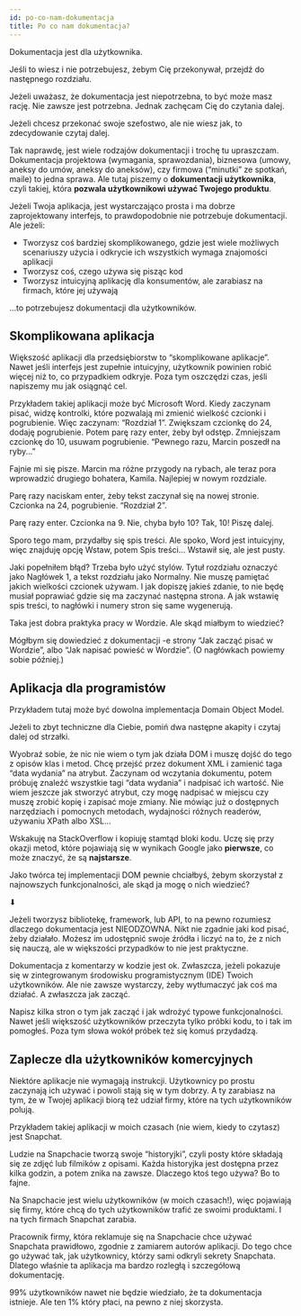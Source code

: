 ```yaml
---
id: po-co-nam-dokumentacja
title: Po co nam dokumentacja?
---
```


Dokumentacja jest dla użytkownika.

Jeśli to wiesz i nie potrzebujesz, żebym Cię przekonywał, przejdź do następnego
rozdziału.

Jeżeli uważasz, że dokumentacja jest niepotrzebna, to być może masz rację. Nie
zawsze jest potrzebna. Jednak zachęcam Cię do czytania dalej.

Jeżeli chcesz przekonać swoje szefostwo, ale nie wiesz jak, to zdecydowanie
czytaj dalej.

Tak naprawdę, jest wiele rodzajów dokumentacji i trochę tu upraszczam.
Dokumentacja projektowa (wymagania, sprawozdania), biznesowa (umowy, aneksy do
umów, aneksy do aneksów), czy firmowa (“minutki” ze spotkań, maile) to jedna
sprawa. Ale tutaj piszemy o **dokumentacji użytkownika**, czyli takiej, która
**pozwala użytkownikowi używać Twojego produktu**.

Jeżeli Twoja aplikacja, jest wystarczająco prosta i ma dobrze zaprojektowany
interfejs, to prawdopodobnie nie potrzebuje dokumentacji. Ale jeżeli:

-   Tworzysz coś bardziej skomplikowanego, gdzie jest wiele możliwych
    scenariuszy użycia i odkrycie ich wszystkich wymaga znajomości aplikacji
-   Tworzysz coś, czego używa się pisząc kod
-   Tworzysz intuicyjną aplikację dla konsumentów, ale zarabiasz na firmach,
    które jej używają

...to potrzebujesz dokumentacji dla użytkowników.

## Skomplikowana aplikacja

Większość aplikacji dla przedsiębiorstw to “skomplikowane aplikacje”. Nawet
jeśli interfejs jest zupełnie intuicyjny, użytkownik powinien robić więcej niż
to, co przypadkiem odkryje. Poza tym oszczędzi czas, jeśli napiszemy mu jak
osiągnąć cel.

Przykładem takiej aplikacji może być Microsoft Word. Kiedy zaczynam pisać, widzę
kontrolki, które pozwalają mi zmienić wielkość czcionki i pogrubienie. Więc
zaczynam: “Rozdział 1”. Zwiększam czcionkę do 24, dodaję pogrubienie. Potem parę
razy enter, żeby był odstęp. Zmniejszam czcionkę do 10, usuwam pogrubienie.
“Pewnego razu, Marcin poszedł na ryby...”

Fajnie mi się pisze. Marcin ma różne przygody na rybach, ale teraz pora
wprowadzić drugiego bohatera, Kamila. Najlepiej w nowym rozdziale.

Parę razy naciskam enter, żeby tekst zaczynał się na nowej stronie. Czcionka na
24, pogrubienie. “Rozdział 2”.

Parę razy enter. Czcionka na 9. Nie, chyba było 10? Tak, 10! Piszę dalej.

Sporo tego mam, przydałby się spis treści. Ale spoko, Word jest intuicyjny, więc
znajduję opcję Wstaw, potem Spis treści... Wstawił się, ale jest pusty.

Jaki popełniłem błąd? Trzeba było użyć stylów. Tytuł rozdziału oznaczyć jako
Nagłówek 1, a tekst rozdziału jako Normalny. Nie muszę pamiętać jakich wielkości
czcionek używam. I jak dopiszę jakieś zdanie, to nie będę musiał poprawiać gdzie
się ma zaczynać następna strona. A jak wstawię spis treści, to nagłówki i numery
stron się same wygenerują.

Taka jest dobra praktyka pracy w Wordzie. Ale skąd miałbym to wiedzieć?

Mógłbym się dowiedzieć z dokumentacji -e strony “Jak zacząć pisać w Wordzie”,
albo “Jak napisać powieść w Wordzie”. (O nagłówkach powiemy sobie później.)

## Aplikacja dla programistów

Przykładem tutaj może być dowolna implementacja Domain Object Model.

Jeżeli to zbyt techniczne dla Ciebie, pomiń dwa następne akapity i czytaj dalej
od strzałki.

Wyobraź sobie, że nic nie wiem o tym jak działa DOM i muszę dojść do tego z
opisów klas i metod. Chcę przejść przez dokument XML i zamienić taga “data
wydania” na atrybut. Zaczynam od wczytania dokumentu, potem próbuję znaleźć
wszystkie tagi “data wydania” i nadpisać ich wartość. Nie wiem jeszcze jak
stworzyć atrybut, czy mogę nadpisać w miejscu czy muszę zrobić kopię i zapisać
moje zmiany. Nie mówiąc już o dostępnych narzędziach i pomocnych metodach,
wydajności różnych readerów, używaniu XPath albo XSL...

Wskakuję na StackOverflow i kopiuję stamtąd bloki kodu. Uczę się przy okazji
metod, które pojawiają się w wynikach Google jako **pierwsze**, co może znaczyć,
że są **najstarsze**.

Jako twórca tej implementacji DOM pewnie chciałbyś, żebym skorzystał z
najnowszych funkcjonalności, ale skąd ja mogę o nich wiedzieć?

⬇

Jeżeli tworzysz bibliotekę, framework, lub API, to na pewno rozumiesz dlaczego
dokumentacja jest NIEODZOWNA. Nikt nie zgadnie jaki kod pisać, żeby działało.
Możesz im udostępnić swoje źródła i liczyć na to, że z nich się nauczą, ale w
większości przypadków to nie jest praktyczne.

Dokumentacja z komentarzy w kodzie jest ok. Zwłaszcza, jeżeli pokazuje się w
zintegrowanym środowisku programistycznym (IDE) Twoich użytkowników. Ale nie
zawsze wystarczy, żeby wytłumaczyć jak coś ma działać. A zwłaszcza jak zacząć.

Napisz kilka stron o tym jak zacząć i jak wdrożyć typowe funkcjonalności. Nawet
jeśli większość użytkowników przeczyta tylko próbki kodu, to i tak im pomogłeś.
Poza tym słowa wokół próbek też się komuś przydadzą.

## Zaplecze dla użytkowników komercyjnych

Niektóre aplikacje nie wymagają instrukcji. Użytkownicy po prostu zaczynają ich
używać i powoli stają się w tym dobrzy. A ty zarabiasz na tym, że w Twojej
aplikacji biorą też udział firmy, które na tych użytkowników polują.

Przykładem takiej aplikacji w moich czasach (nie wiem, kiedy to czytasz) jest
Snapchat.

Ludzie na Snapchacie tworzą swoje “historyjki”, czyli posty które składają się
ze zdjęć lub filmików z opisami. Każda historyjka jest dostępna przez kilka
godzin, a potem znika na zawsze. Dlaczego ktoś tego używa? Bo to fajne.

Na Snapchacie jest wielu użytkowników (w moich czasach!), więc pojawiają się
firmy, które chcą do tych użytkowników trafić ze swoimi produktami. I na tych
firmach Snapchat zarabia.

Pracownik firmy, która reklamuje się na Snapchacie chce używać Snapchata
prawidłowo, zgodnie z zamiarem autorów aplikacji. Do tego chce go używać tak,
jak użytkownicy, którzy sami odkryli sekrety Snapchata. Dlatego właśnie ta
aplikacja ma bardzo rozległą i szczegółową dokumentację.

99% użytkowników nawet nie będzie wiedziało, że ta dokumentacja istnieje. Ale
ten 1% który płaci, na pewno z niej skorzysta.
